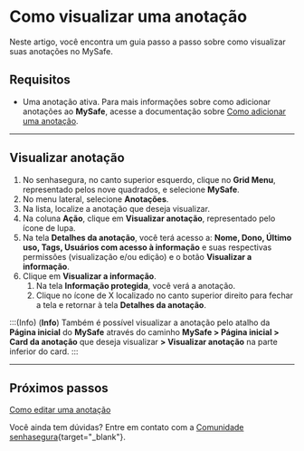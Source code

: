 # Como visualizar uma anotação

Neste artigo, você encontra um guia passo a passo sobre como visualizar suas anotações no MySafe.

## Requisitos

* Uma anotação ativa. Para mais informações sobre como adicionar anotações ao **MySafe**, acesse a documentação sobre [Como adicionar uma anotação](/v3-32/docs/pt/mysafe-notes-add).

***
## Visualizar anotação

1. No senhasegura, no canto superior esquerdo, clique no **Grid Menu**, representado pelos nove quadrados, e selecione **MySafe**.
2. No menu lateral, selecione **Anotações**.
3. Na lista, localize a anotação que deseja visualizar.
4. Na coluna **Ação**, clique em **Visualizar anotação**, representado pelo ícone de lupa.
5. Na tela **Detalhes da anotação**, você terá acesso a:
**Nome, Dono, Último uso, Tags, Usuários com acesso à informação** e suas respectivas permissões (visualização e/ou edição) e o botão **Visualizar a informação**.
6. Clique em **Visualizar a informação**.
    1. Na tela **Informação protegida**, você verá a anotação. 
    2. Clique no ícone de X localizado no canto superior direito para fechar a tela e retornar à tela **Detalhes da anotação**.

:::(Info) (**Info**)
Também é possível visualizar a anotação pelo atalho da **Página inicial** do **MySafe** através do caminho **MySafe > Página inicial > Card da anotação** que deseja visualizar **> Visualizar anotação** na parte inferior do card.
:::
***
## Próximos passos
[Como editar uma anotação](/v3-32/docs/pt/mysafe-notes-edit)

Você ainda tem dúvidas? Entre em contato com a  [Comunidade senhasegura](https://community.senhasegura.io/){target="_blank"}.